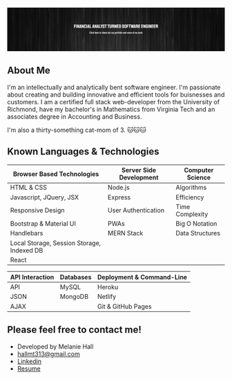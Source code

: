 [![Melanie's GitHub Banner](public/assets/github-banner.PNG)](https://melaniehall-portfolio.netlify.app/)

## About Me

I'm an intellectually and analytically bent software engineer. I'm passionate about creating and building innovative and efficient tools for buisnesses and customers. I am a certified full stack web-developer from the University of Richmond, have my bachelor's in Mathematics from Virginia Tech and an associates degree in Accounting and Business.

I'm also a thirty-something cat-mom of 3.
🐱🐱🐱

## Known Languages & Technologies

| Browser Based Technologies                 | Server Side Development | Computer Science |
| ------------------------------------------ | ----------------------- | ---------------- |
| HTML & CSS                                 | Node.js                 | Algorithms       |
| Javascript, JQuery, JSX                    | Express                 | Efficiency       |
| Responsive Design                          | User Authentication     | Time Complexity  |
| Bootstrap & Material UI                    | PWAs                    | Big O Notation   |
| Handlebars                                 | MERN Stack              | Data Structures  |
| Local Storage, Session Storage, Indexed DB |                         |                  |
| React                                      |                         |                  |

| API Interaction | Databases | Deployment & Command-Line |
| --------------- | --------- | ------------------------- |
| API             | MySQL     | Heroku                    |
| JSON            | MongoDB   | Netlify                   |
| AJAX            |           | Git & GitHub Pages        |

## Please feel free to contact me!

- Developed by Melanie Hall
- hallmt313@gmail.com
- [Linkedin](https://www.linkedin.com/in/hallmelanie)
- [Resume](assets/MelanieHallResume.pdf)
